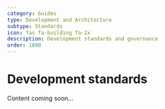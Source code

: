 ```yaml
---
category: Guides
type: Development and Architecture
subtype: Standards
icon: fas fa-building fa-2x
description: Development standards and governance
order: 1000
---
```


# Development standards

Content coming soon...
